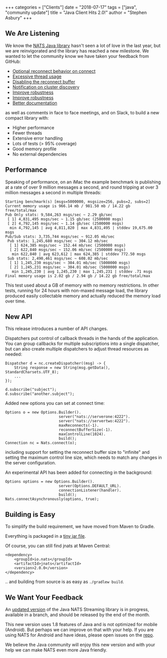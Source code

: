 +++
categories = ["Clients"]
date = "2018-07-17"
tags = ["java", "community update"]
title = "Java Client Hits 2.0!"
author = "Stephen Asbury"
+++

## We Are Listening

We know the [NATS Java library](https://github.com/nats-io/nats.java) hasn't seen a lot of love in the last year, but we are reinvigorated and the library has reached a new milestone. We wanted to let the community know we have taken your feedback from GitHub:

* [Optional reconnect behavior on connect](https://github.com/nats-io/nats.java/issues/158)
* [Excessive thread usage](https://github.com/nats-io/nats.java/issues/151)
* [Disabling the reconnect buffer](https://github.com/nats-io/nats.java/issues/138)
* [Notification on cluster discovery](https://github.com/nats-io/nats.java/issues/116)
* [Improve robustness](https://github.com/nats-io/nats.java/issues/126)
* [Improve robustness](https://github.com/nats-io/nats.java/issues/150)
* [Better documentation](https://github.com/nats-io/nats.java/issues/25)

as well as comments in face to face meetings, and on Slack, to build a new compact library with:

* Higher performance
* Fewer threads
* Extensive error handling
* Lots of tests (> 95% coverage)
* Good memory profile
* No external dependencies

## Performance

Speaking of performance, on an iMac the example benchmark is publishing at a rate of over 9 million messages a second, and round tripping at over 3 million messages a second in multiple threads:

```
Starting benchmark(s) [msgs=5000000, msgsize=256, pubs=2, subs=2]
Current memory usage is 966.14 mb / 981.50 mb / 14.22 gb free/total/max
Pub Only stats: 9,584,263 msgs/sec ~ 2.29 gb/sec
 [ 1] 4,831,495 msgs/sec ~ 1.15 gb/sec (2500000 msgs)
 [ 2] 4,792,145 msgs/sec ~ 1.14 gb/sec (2500000 msgs)
  min 4,792,145 | avg 4,811,820 | max 4,831,495 | stddev 19,675.00 msgs
Pub/Sub stats: 3,735,744 msgs/sec ~ 912.05 mb/sec
 Pub stats: 1,245,680 msgs/sec ~ 304.12 mb/sec
  [ 1] 624,385 msgs/sec ~ 152.44 mb/sec (2500000 msgs)
  [ 2] 622,840 msgs/sec ~ 152.06 mb/sec (2500000 msgs)
   min 622,840 | avg 623,612 | max 624,385 | stddev 772.50 msgs
 Sub stats: 2,490,461 msgs/sec ~ 608.02 mb/sec
  [ 1] 1,245,230 msgs/sec ~ 304.01 mb/sec (5000000 msgs)
  [ 2] 1,245,231 msgs/sec ~ 304.01 mb/sec (5000000 msgs)
   min 1,245,230 | avg 1,245,230 | max 1,245,231 | stddev .71 msgs
Final memory usage is 2.02 gb / 2.94 gb / 14.22 gb free/total/max
```

This test used about a GB of memory with no memory restrictions. In other tests, running for 24 hours with non-maxed message load, the library produced easily collectable memory and actually reduced the memory load over time.

## New API

This release introduces a number of API changes.

Dispatchers put control of callback threads in the hands of the application. You can group callbacks for multiple subscriptions into a single dispatcher, but can also create multiple dispatchers to adjust thread resources as needed:

```
Dispatcher d = nc.createDispatcher((msg) -> {
    String response = new String(msg.getData(), StandardCharsets.UTF_8);
    ...
});

d.subscribe("subject");
d.subscribe("another.subject");
```

Added new options you can set at connect time:

```
Options o = new Options.Builder().
                        server("nats://serverone:4222").
                        server("nats://servertwo:4222").
                        maxReconnects(-1).
                        reconnectBufferSize(-1).
                        maxControlLine(1024).
                        build();
Connection nc = Nats.connect(o);
```

including support for setting the reconnect buffer size to "infinite" and setting the maximum control line size, which needs to match any changes in the server configuration.

An experimental API has been added for connecting in the background:

```
Options options = new Options.Builder().
                        server(Options.DEFAULT_URL).
                        connectionListener(handler).
                        build();
Nats.connectAsynchronously(options, true);
```

## Building is Easy

To simplify the build requirement, we have moved from Maven to Gradle.

Everything is packaged in a [tiny jar file](https://search.maven.org/remotecontent?filepath=io/nats/jnats/2.0.0/jnats-2.0.0.jar).

Of course, you can still find jnats at Maven Central:

```
<dependency>
    <groupId>io.nats</groupId>
    <artifactId>jnats</artifactId>
    <version>2.0.0</version>
</dependency>
```

.. and building from source is as easy as `./gradlew build`.

## We Want Your Feedback

An [updated version](https://github.com/nats-io/nats.java-streaming/tree/version2) of the Java NATS Streaming library is in progress, available in a branch, and should be released by the end of the month.

This new version uses 1.8 features of Java and is not optimized for mobile (Android). But perhaps we can improve on that with your help. If you are using NATS for Android and have ideas, please open issues on the [repo](https://github.com/nats-io/nats.java).

We believe the Java community will enjoy this new version and with your help we can make NATS even more Java friendly.
